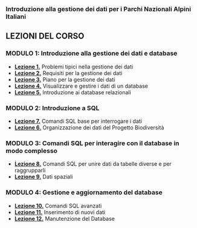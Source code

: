 ### Introduzione alla gestione dei dati per i Parchi Nazionali Alpini Italiani
## LEZIONI DEL CORSO

### MODULO 1: Introduzione alla gestione dei dati e database  
* [**Lezione 1.**](https://github.com/feurbano/gestione_dati_parchi/blob/master/lezioni/lezione_01.md) Problemi tipici nella gestione dei dati
* [**Lezione 2.**](https://github.com/feurbano/gestione_dati_parchi/blob/master/lezioni/lezione_02.md) Requisiti per la gestione dei dati
* [**Lezione 3.**](https://github.com/feurbano/gestione_dati_parchi/blob/master/lezioni/lezione_03.md) Piano per la gestione dei dati
* [**Lezione 4.**](https://github.com/feurbano/gestione_dati_parchi/blob/master/lezioni/lezione_04.md) Visualizzare e gestire i dati di un database
* [**Lezione 5.**](https://github.com/feurbano/gestione_dati_parchi/blob/master/lezioni/lezione_05.md) Introduzione ai database relazionali

### MODULO 2: Introduzione a SQL
* [**Lezione 7.**](https://github.com/feurbano/gestione_dati_parchi/blob/master/lezioni/lezione_06.md) Comandi SQL base per interrogare i dati
* [**Lezione 6.**](https://github.com/feurbano/gestione_dati_parchi/blob/master/lezioni/lezione_07.md) Organizzazione dei dati del Progetto Biodiversità

### MODULO 3: Comandi SQL per interagire con il database in modo complesso
* [**Lezione 8.**](https://github.com/feurbano/gestione_dati_parchi/blob/master/lezioni/lezione_08.md) Comandi SQL per unire dati da tabelle diverse e per raggrupparli
* [**Lezione 9.**](https://github.com/feurbano/gestione_dati_parchi/blob/master/lezioni/lezione_09.md) Dati spaziali

### MODULO 4: Gestione e aggiornamento del database
* [**Lezione 10.**](https://github.com/feurbano/gestione_dati_parchi/blob/master/lezioni/lezione_10.md) Comandi SQL avanzati
* [**Lezione 11.**](https://github.com/feurbano/gestione_dati_parchi/blob/master/lezioni/lezione_11.md) Inserimento di nuovi dati
* [**Lezione 12.**](https://github.com/feurbano/gestione_dati_parchi/blob/master/lezioni/lezione_12.md) Manutenzione del Database
